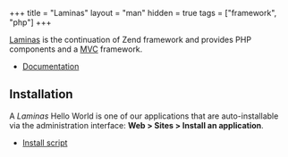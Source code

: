 +++
title = "Laminas"
layout = "man"
hidden = true
tags = ["framework", "php"]
+++

[Laminas](https://getlaminas.org/) is the continuation of Zend framework and provides PHP components and a [MVC](https://en.wikipedia.org/wiki/Model%E2%80%93view%E2%80%93controller) framework.

- [Documentation](https://docs.laminas.dev/)

## Installation

A *Laminas* Hello World is one of our applications that are auto-installable via the administration interface: **Web > Sites > Install an application**.

- [Install script](https://admin.alwaysdata.com/site/application/script/20/detail/)
